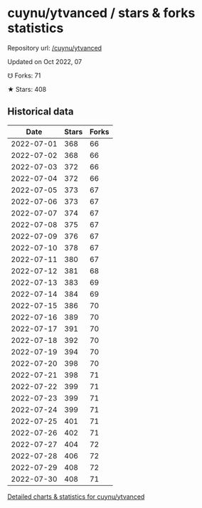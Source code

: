 # cuynu/ytvanced / stars & forks statistics

Repository url: [/cuynu/ytvanced](https://github.com/cuynu/ytvanced)

Updated on Oct 2022, 07

☋ Forks: 71

★ Stars: 408

## Historical data
| Date | Stars | Forks |
|------|-------|-------|
| 2022-07-01 | 368 | 66 | 
| 2022-07-02 | 368 | 66 | 
| 2022-07-03 | 372 | 66 | 
| 2022-07-04 | 372 | 66 | 
| 2022-07-05 | 373 | 67 | 
| 2022-07-06 | 373 | 67 | 
| 2022-07-07 | 374 | 67 | 
| 2022-07-08 | 375 | 67 | 
| 2022-07-09 | 376 | 67 | 
| 2022-07-10 | 378 | 67 | 
| 2022-07-11 | 380 | 67 | 
| 2022-07-12 | 381 | 68 | 
| 2022-07-13 | 383 | 69 | 
| 2022-07-14 | 384 | 69 | 
| 2022-07-15 | 386 | 70 | 
| 2022-07-16 | 389 | 70 | 
| 2022-07-17 | 391 | 70 | 
| 2022-07-18 | 392 | 70 | 
| 2022-07-19 | 394 | 70 | 
| 2022-07-20 | 398 | 70 | 
| 2022-07-21 | 398 | 71 | 
| 2022-07-22 | 399 | 71 | 
| 2022-07-23 | 399 | 71 | 
| 2022-07-24 | 399 | 71 | 
| 2022-07-25 | 401 | 71 | 
| 2022-07-26 | 402 | 71 | 
| 2022-07-27 | 404 | 72 | 
| 2022-07-28 | 406 | 72 | 
| 2022-07-29 | 408 | 72 | 
| 2022-07-30 | 408 | 71 | 


[Detailed charts & statistics for cuynu/ytvanced](https://reviewgithub.com/rep/cuynu/ytvanced)

